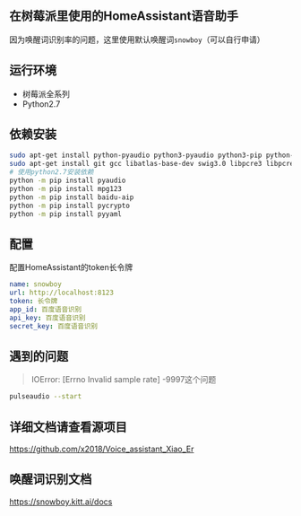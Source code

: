 ## 在树莓派里使用的HomeAssistant语音助手

因为唤醒词识别率的问题，这里使用默认唤醒词`snowboy`（可以自行申请）

## 运行环境

- 树莓派全系列
- Python2.7

## 依赖安装
```bash
sudo apt-get install python-pyaudio python3-pyaudio python3-pip python-pip sox -y
sudo apt-get install git gcc libatlas-base-dev swig3.0 libpcre3 libpcre3-dev pulseaudio -y
# 使用python2.7安装依赖
python -m pip install pyaudio
python -m pip install mpg123
python -m pip install baidu-aip
python -m pip install pycrypto
python -m pip install pyyaml
```

## 配置

配置HomeAssistant的token长令牌
```yaml
name: snowboy
url: http://localhost:8123
token: 长令牌
app_id: 百度语音识别
api_key: 百度语音识别
secret_key: 百度语音识别
```

## 遇到的问题

> IOError: [Errno Invalid sample rate] -9997这个问题
```bash
pulseaudio --start
```

## 详细文档请查看源项目

https://github.com/x2018/Voice_assistant_Xiao_Er

## 唤醒词识别文档

https://snowboy.kitt.ai/docs